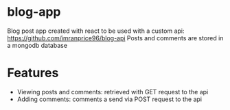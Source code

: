 # blog-app

Blog post app created with react to be used with a custom api: https://github.com/imranprice96/blog-api
Posts and comments are stored in a mongodb database

# Features

- Viewing posts and comments: retrieved with GET request to the api
- Adding comments: comments a send via POST request to the api
